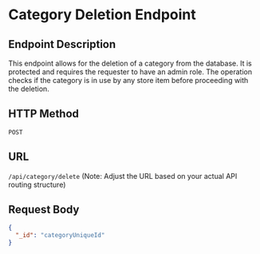 # Category Deletion Endpoint

## Endpoint Description

This endpoint allows for the deletion of a category from the database. It is protected and requires the requester to have an admin role. The operation checks if the category is in use by any store item before proceeding with the deletion.

## HTTP Method

`POST`

## URL

`/api/category/delete` (Note: Adjust the URL based on your actual API routing structure)

## Request Body

```json
{
  "_id": "categoryUniqueId"
}
```
